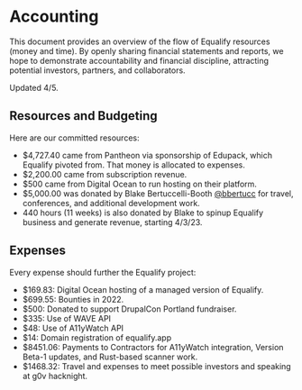 # Accounting
This document provides an overview of the flow of Equalify resources (money and time). By openly sharing financial statements and reports, we hope to demonstrate accountability and financial discipline, attracting potential investors, partners, and collaborators. 

Updated 4/5.

## Resources and Budgeting
Here are our committed resources:
- $4,727.40 came from Pantheon via sponsorship of Edupack, which Equalify pivoted from. That money is allocated to expenses.
- $2,200.00 came from subscription revenue.
- $500 came from Digital Ocean to run hosting on their platform.
- $5,000.00 was donated by Blake Bertuccelli-Booth [@bbertucc](http://github.com/bbertucc) for travel, conferences, and additional development work.
- 440 hours (11 weeks) is also donated by Blake to spinup Equalify business and generate revenue, starting 4/3/23.

## Expenses
Every expense should further the Equalify project:
- $169.83: Digital Ocean hosting of a managed version of Equalify.
- $699.55: Bounties in 2022.
- $500: Donated to support DrupalCon Portland fundraiser.
- $335: Use of WAVE API
- $48: Use of A11yWatch API
- $14: Domain registration of equalify.app
- $8451.06: Payments to Contractors for A11yWatch integration, Version Beta-1 updates, and Rust-based scanner work.
- $1468.32: Travel and expenses to meet possible investors and speaking at g0v hacknight.
